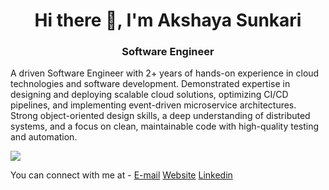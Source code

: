 
<!--
**akshaya9/akshaya9** is a ✨ _special_ ✨ repository because its `README.md` (this file) appears on your GitHub profile.

Here are some ideas to get you started:


-->

<h1 align="center">Hi there 👋, I'm Akshaya Sunkari</h1>

<h3 align="center"> Software Engineer </h3>

A driven Software Engineer with 2+ years of hands-on experience in cloud technologies and software development. Demonstrated expertise in designing and deploying scalable cloud solutions, optimizing CI/CD pipelines, and implementing event-driven microservice architectures. Strong object-oriented design skills, a deep understanding of distributed systems, and a focus on clean, maintainable code with high-quality testing and automation.

![](https://komarev.com/ghpvc/?username=akshaya9&color=yellowgreen)

You can connect with me at -
[E-mail](mailto:akshayasunkari9@gmail.com)
[Website](https://akshaya9.github.io/)
[Linkedin](https://www.linkedin.com/in/akshayasunkari/)

<!--
[medium]: https://medium.com/@akshayasunkari9 
-->
